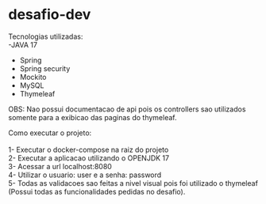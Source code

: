 # desafio-dev
Tecnologias utilizadas:<br/>
-JAVA 17<br/>
- Spring <br/>
- Spring security <br/>
- Mockito <br/>
- MySQL <br/>
- Thymeleaf <br/>

OBS: Nao possui documentacao de api pois os controllers sao utilizados somente para a exibicao das paginas do thymeleaf.


Como executar o projeto: <br/>
<br/>
1- Executar o docker-compose na raiz do projeto<br/>
2- Executar a aplicacao utilizando o OPENJDK 17<br/>
3- Acessar a url localhost:8080<br/>
4- Utilizar o usuario: user e a senha: password<br/>
5- Todas as validacoes sao feitas a nivel visual pois foi utilizado o thymeleaf (Possui todas as funcionalidades pedidas no desafio).<br/>
